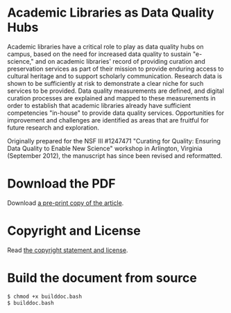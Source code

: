 # Academic Libraries as Data Quality Hubs

Academic libraries have a critical role to play as data quality hubs
on campus, based on the need for increased data quality to sustain
"e-science," and on academic libraries' record of providing curation
and preservation services as part of their mission to provide enduring
access to cultural heritage and to support scholarly
communication. Research data is shown to be sufficiently at risk to
demonstrate a clear niche for such services to be provided. Data
quality measurements are defined, and digital curation processes are
explained and mapped to these measurements in order to establish that
academic libraries already have sufficient competencies "in-house" to
provide data quality services. Opportunities for improvement and
challenges are identified as areas that are fruitful for future
research and exploration.

Originally prepared for the NSF III #1247471 "Curating for Quality:
Ensuring Data Quality to Enable New Science" workshop in Arlington,
Virginia (September 2012), the manuscript has since been revised and
reformatted.

# Download the PDF

Download [a pre-print copy of the article](https://scholarsphere.psu.edu/files/g732d898n).

# Copyright and License

Read [the copyright statement and license](/mjgiarlo/data-quality-paper/blob/master/LICENSE.md).

# Build the document from source

```bash
$ chmod +x builddoc.bash
$ builddoc.bash
```
